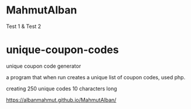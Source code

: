 # MahmutAlban
Test 1 &amp; Test 2

# unique-coupon-codes

unique coupon code generator

a program that when run creates a unique list of coupon codes, used php.

creating 250 unique codes
10 characters long

https://albanmahmut.github.io/MahmutAlban/

